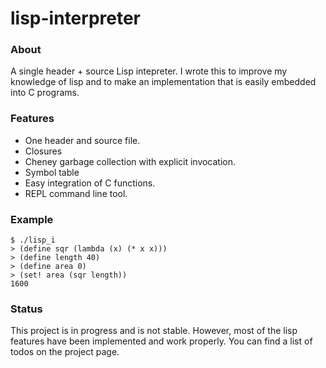 lisp-interpreter
===============

### About ###

A single header + source Lisp intepreter. I wrote this to improve my knowledge of lisp and to make an implementation that is easily embedded into C programs.

### Features ###

- One header and source file.
- Closures
- Cheney garbage collection with explicit invocation.
- Symbol table
- Easy integration of C functions.
- REPL command line tool.

### Example ###

```
$ ./lisp_i
> (define sqr (lambda (x) (* x x)))
> (define length 40)
> (define area 0)
> (set! area (sqr length))
1600
```

### Status ###

This project is in progress and is not stable. However, most of the lisp features have been implemented and work properly. You can find a list of todos on the project page.

